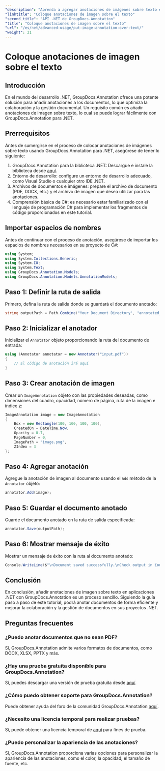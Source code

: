 ```yaml
---
"description": "Aprenda a agregar anotaciones de imágenes sobre texto en .NET usando GroupDocs.Annotation para una gestión y colaboración eficiente de documentos."
"linktitle": "Coloque anotaciones de imagen sobre el texto"
"second_title": "API .NET de GroupDocs.Annotation"
"title": "Coloque anotaciones de imagen sobre el texto"
"url": "/es/net/advanced-usage/put-image-annotation-over-text/"
"weight": 21
---
```


# Coloque anotaciones de imagen sobre el texto

## Introducción
En el mundo del desarrollo .NET, GroupDocs.Annotation ofrece una potente solución para añadir anotaciones a los documentos, lo que optimiza la colaboración y la gestión documental. Un requisito común es añadir anotaciones de imagen sobre texto, lo cual se puede lograr fácilmente con GroupDocs.Annotation para .NET.
## Prerrequisitos
Antes de sumergirse en el proceso de colocar anotaciones de imágenes sobre texto usando GroupDocs.Annotation para .NET, asegúrese de tener lo siguiente:
1. GroupDocs.Annotation para la biblioteca .NET: Descargue e instale la biblioteca desde [aquí](https://releases.groupdocs.com/annotation/net/).
2. Entorno de desarrollo: configure un entorno de desarrollo adecuado, como Visual Studio o cualquier otro IDE .NET.
3. Archivos de documentos e imágenes: prepare el archivo de documento (PDF, DOCX, etc.) y el archivo de imagen que desea utilizar para las anotaciones.
4. Comprensión básica de C#: es necesario estar familiarizado con el lenguaje de programación C# para implementar los fragmentos de código proporcionados en este tutorial.

## Importar espacios de nombres
Antes de continuar con el proceso de anotación, asegúrese de importar los espacios de nombres necesarios en su proyecto de C#:
```csharp
using System;
using System.Collections.Generic;
using System.IO;
using System.Text;
using GroupDocs.Annotation.Models;
using GroupDocs.Annotation.Models.AnnotationModels;
```
## Paso 1: Definir la ruta de salida
Primero, defina la ruta de salida donde se guardará el documento anotado:
```csharp
string outputPath = Path.Combine("Your Document Directory", "annotated_document.pdf");
```
## Paso 2: Inicializar el anotador
Inicializar el `Annotator` objeto proporcionando la ruta del documento de entrada:
```csharp
using (Annotator annotator = new Annotator("input.pdf"))
{
    // El código de anotación irá aquí
}
```
## Paso 3: Crear anotación de imagen
Crear un `ImageAnnotation` objeto con las propiedades deseadas, como dimensiones del cuadro, opacidad, número de página, ruta de la imagen e índice z:
```csharp
ImageAnnotation image = new ImageAnnotation
{
    Box = new Rectangle(100, 100, 100, 100),
    CreatedOn = DateTime.Now,
    Opacity = 0.7,
    PageNumber = 0,
    ImagePath = "image.png",
    ZIndex = 3
};
```
## Paso 4: Agregar anotación
Agregue la anotación de imagen al documento usando el `Add` método de la `Annotator` objeto:
```csharp
annotator.Add(image);
```
## Paso 5: Guardar el documento anotado
Guarde el documento anotado en la ruta de salida especificada:
```csharp
annotator.Save(outputPath);
```
## Paso 6: Mostrar mensaje de éxito
Mostrar un mensaje de éxito con la ruta al documento anotado:
```csharp
Console.WriteLine($"\nDocument saved successfully.\nCheck output in {outputPath}.");
```

## Conclusión
En conclusión, añadir anotaciones de imagen sobre texto en aplicaciones .NET con GroupDocs.Annotation es un proceso sencillo. Siguiendo la guía paso a paso de este tutorial, podrá anotar documentos de forma eficiente y mejorar la colaboración y la gestión de documentos en sus proyectos .NET.
## Preguntas frecuentes
### ¿Puedo anotar documentos que no sean PDF?
Sí, GroupDocs.Annotation admite varios formatos de documentos, como DOCX, XLSX, PPTX y más.
### ¿Hay una prueba gratuita disponible para GroupDocs.Annotation?
Sí, puedes descargar una versión de prueba gratuita desde [aquí](https://releases.groupdocs.com/).
### ¿Cómo puedo obtener soporte para GroupDocs.Annotation?
Puede obtener ayuda del foro de la comunidad GroupDocs.Annotation [aquí](https://forum.groupdocs.com/c/annotation/10).
### ¿Necesito una licencia temporal para realizar pruebas?
Sí, puede obtener una licencia temporal de [aquí](https://purchase.groupdocs.com/temporary-license/) para fines de prueba.
### ¿Puedo personalizar la apariencia de las anotaciones?
Sí, GroupDocs.Annotation proporciona varias opciones para personalizar la apariencia de las anotaciones, como el color, la opacidad, el tamaño de fuente, etc.